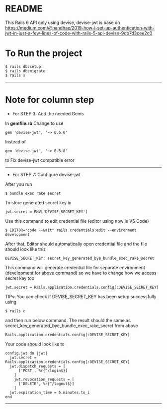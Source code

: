 # README

This Rails 6 API only using devise, devise-jwt is base on  
https://medium.com/@nandhae/2019-how-i-set-up-authentication-with-jwt-in-just-a-few-lines-of-code-with-rails-5-api-devise-9db7d3cee2c0


# To Run the project

```
$ rails db:setup
$ rails db:migrate
$ rails s
```

***

# Note for column step

 * For STEP 3: Add the needed Gems 
 
 In **gemfile.rb** Change to use 

```
gem 'devise-jwt', '~> 0.6.0'
``` 

Instead of 
     
```
gem 'devise-jwt', '~> 0.5.8'
```

to  Fix devise-jwt compatible error

***

* For STEP 7: Configure devise-jwt 

After you run 

```
$ bundle exec rake secret
```

To store generated secret key in

```
jwt.secret = ENV['DEVISE_SECRET_KEY']
```

Use this command to edit credential file (editor using now is VS Code)

```
$ EDITOR="code --wait" rails credentials:edit --environment development
```

After that, Editor should automatically open credential file and the file should look like this

```
DEVISE_SECRET_KEY: secret_key_generated_bye_bundle_exec_rake_secret
``` 

This command will generate credential file for separate environment (development for above command)
so we have to change how we access secret key too


```
jwt.secret = Rails.application.credentials.config[:DEVISE_SECRET_KEY]
``` 
TIPs: You can check if DEVISE_SECRET_KEY has been setup successfully using 

```
$ rails c
```

and then run below command. The result should the same as secret_key_generated_bye_bundle_exec_rake_secret from above

```
Rails.application.credentials.config[:DEVISE_SECRET_KEY]
```

Your code should look like to

```
config.jwt do |jwt|
  jwt.secret = Rails.application.credentials.config[:DEVISE_SECRET_KEY]
  jwt.dispatch_requests = [
      ['POST', %r{^/login$}]
    ]
    jwt.revocation_requests = [
      ['DELETE', %r{^/logout$}]
    ]
  jwt.expiration_time = 5.minutes.to_i
end

```

***
